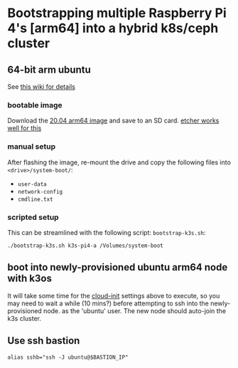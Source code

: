 # Bootstrapping multiple Raspberry Pi 4's [arm64] into a hybrid k8s/ceph cluster

## 64-bit arm ubuntu

See [this wiki for details](https://wiki.ubuntu.com/ARM/RaspberryPi)

### bootable image

Download the [20.04 arm64 image](http://cdimage.ubuntu.com/releases/focal/release/ubuntu-20.04-preinstalled-server-arm64+raspi.img.xz) and save to an SD card.  [etcher works well for this](https://www.balena.io/etcher/?ref=etcher_menu)

### manual setup

After flashing the image, re-mount the drive and copy the following files into `<drive>/system-boot/`:

* `user-data`
* `network-config`
* `cmdline.txt`

### scripted setup

This can be streamlined with the following script: `bootstrap-k3s.sh`:

```shell
./bootstrap-k3s.sh k3s-pi4-a /Volumes/system-boot
```

## boot into newly-provisioned ubuntu arm64 node with k3os

It will take some time for the [cloud-init](https://cloudinit.readthedocs.io/en/latest/index.html) settings above to execute, so you may need to wait a while (10 mins?) before attempting to ssh into the newly-provisioned node. as the 'ubuntu' user.  The new node should auto-join the k3s cluster.


## Use ssh bastion
```
alias sshb="ssh -J ubuntu@$BASTION_IP"
```